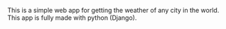 This is a simple web app for getting the weather of any city in the world. This app is fully made with python (Django).
